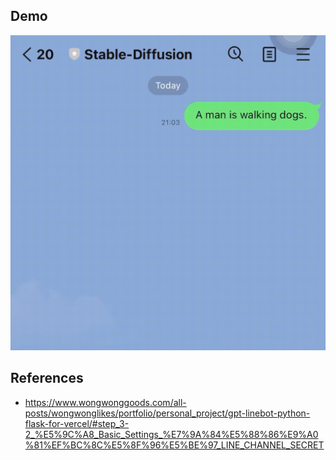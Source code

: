 ## Demo
![image|200x200](https://github.com/ytl0623/Stable-Diffusion-LINE-app-Vercel/blob/master/demo.gif)

## References
- https://www.wongwonggoods.com/all-posts/wongwonglikes/portfolio/personal_project/gpt-linebot-python-flask-for-vercel/#step_3-2_%E5%9C%A8_Basic_Settings_%E7%9A%84%E5%88%86%E9%A0%81%EF%BC%8C%E5%8F%96%E5%BE%97_LINE_CHANNEL_SECRET